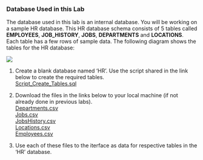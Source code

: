 ### Database Used in this Lab

The database used in this lab is an internal database. You will be working on a sample HR database. This HR database schema consists of 5 tables called **EMPLOYEES**, **JOB_HISTORY**, **JOBS**, **DEPARTMENTS** and **LOCATIONS**. Each table has a few rows of sample data. The following diagram shows the tables for the HR database:

![](https://cf-courses-data.s3.us.cloud-object-storage.appdomain.cloud/IBMDeveloperSkillsNetwork-DB0201EN-SkillsNetwork/labs/Labs_Coursera_V5/labs/Lab%20-%20Create%20tables%20using%20SQL%20scripts%20and%20Load%20data%20into%20tables/images/Sample_1.PNG)


1. Create a blank database named ‘HR’. Use the script shared in the link below to create the required tables.  
    [Script_Create_Tables.sql](https://cf-courses-data.s3.us.cloud-object-storage.appdomain.cloud/IBMDeveloperSkillsNetwork-DB0201EN-SkillsNetwork/labs/Module%202/scripts/Script_Create_Tables.sql)
    
2. Download the files in the links below to your local machine (if not already done in previous labs).  
    [Departments.csv](https://cf-courses-data.s3.us.cloud-object-storage.appdomain.cloud/IBMDeveloperSkillsNetwork-DB0201EN-SkillsNetwork/labs/Labs_Coursera_V5/datasets/HR_Database/Departments.csv)  
    [Jobs.csv](https://cf-courses-data.s3.us.cloud-object-storage.appdomain.cloud/IBMDeveloperSkillsNetwork-DB0201EN-SkillsNetwork/labs/Module%202/data/Jobs.csv)  
    [JobsHistory.csv](https://cf-courses-data.s3.us.cloud-object-storage.appdomain.cloud/IBMDeveloperSkillsNetwork-DB0201EN-SkillsNetwork/labs/Module%202/data/JobsHistory.csv)  
    [Locations.csv](https://cf-courses-data.s3.us.cloud-object-storage.appdomain.cloud/IBMDeveloperSkillsNetwork-DB0201EN-SkillsNetwork/labs/Module%202/data/Locations.csv)  
    [Employees.csv](https://cf-courses-data.s3.us.cloud-object-storage.appdomain.cloud/IBMDeveloperSkillsNetwork-DB0201EN-SkillsNetwork/labs/Module%202/data/Employees.csv)
    
3. Use each of these files to the iterface as data for respective tables in the ‘HR’ database.

